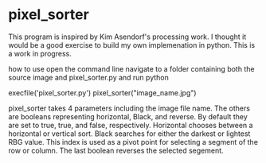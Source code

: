 # pixel_sorter
This program is inspired by Kim Asendorf's processing work. I thought it would be a good exercise to build my own implemenation in python. This is a work in progress.

how to use open the command line navigate to a folder containing both the source image and pixel_sorter.py and run python

execfile('pixel_sorter.py') pixel_sorter("image_name.jpg")

pixel_sorter takes 4 parameters including the image file name. The others are booleans representing horizontal, Black, and reverse. By default they are set to true, true, and false, respectively. Horizontal chooses between a horizontal or vertical sort. Black searches for either the darkest or lightest RBG value. This index is used as a pivot point for selecting a segment of the row or column. The last boolean reverses the selected segement.
